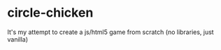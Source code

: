# circle-chicken
It's my attempt to create a js/html5 game from scratch (no libraries, just vanilla)
